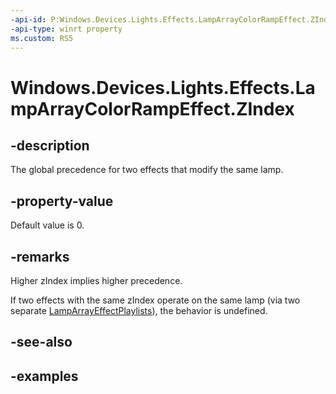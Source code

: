 ```yaml
---
-api-id: P:Windows.Devices.Lights.Effects.LampArrayColorRampEffect.ZIndex
-api-type: winrt property
ms.custom: RS5
---
```


<!-- Property syntax.
public int ZIndex { get;  set; }
-->

# Windows.Devices.Lights.Effects.LampArrayColorRampEffect.ZIndex

## -description
The global precedence for two effects that modify the same lamp.

## -property-value
Default value is 0.
## -remarks
Higher zIndex implies higher precedence.

If two effects with the same zIndex operate on the same lamp (via two separate [LampArrayEffectPlaylists](lamparrayeffectplaylist.md)), the behavior is undefined.

## -see-also

## -examples


